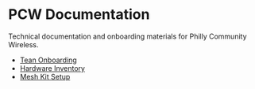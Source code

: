 # PCW Documentation

Technical documentation and onboarding materials for Philly Community Wireless.

* [Tean Onboarding](onboarding.md)
* [Hardware Inventory](hardware.md)
* [Mesh Kit Setup](mesh-kit.md)
